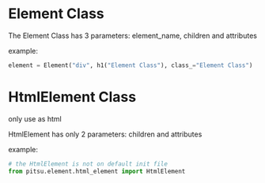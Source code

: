 # Element Class

The Element Class has 3 parameters: element_name, children and attributes

example:

```python
element = Element("div", h1("Element Class"), class_="Element Class")
```

# HtmlElement Class
only use as html

HtmlElement has only 2 parameters: children and attributes

example:
```python
# the HtmlElement is not on default init file
from pitsu.element.html_element import HtmlElement

```